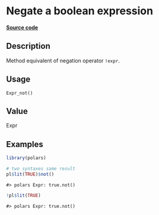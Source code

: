 

# Negate a boolean expression

[**Source code**](https://github.com/pola-rs/r-polars/tree/mkdocs-matrial-search-preview/R/after-wrappers.R#L20)

## Description

Method equivalent of negation operator <code>!expr</code>.

## Usage

<pre><code class='language-R'>Expr_not()
</code></pre>

## Value

Expr

## Examples

``` r
library(polars)

# two syntaxes same result
pl$lit(TRUE)$not()
```

    #> polars Expr: true.not()

``` r
!pl$lit(TRUE)
```

    #> polars Expr: true.not()
